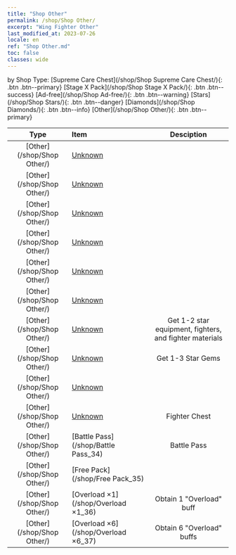 ```yaml
---
title: "Shop Other"
permalink: /shop/Shop Other/
excerpt: "Wing Fighter Other"
last_modified_at: 2023-07-26
locale: en
ref: "Shop Other.md"
toc: false
classes: wide
---
```


  by Shop Type:  [Supreme Care Chest](/shop/Shop Supreme Care Chest/){: .btn .btn--primary}   [Stage X Pack](/shop/Shop Stage X Pack/){: .btn .btn--success}   [Ad-free](/shop/Shop Ad-free/){: .btn .btn--warning}   [Stars](/shop/Shop Stars/){: .btn .btn--danger}   [Diamonds](/shop/Shop Diamonds/){: .btn .btn--info}   [Other](/shop/Shop Other/){: .btn .btn--primary} 

  |    Type   |   Item   | Desciption |
  |:---------:|:---------|:----------:|
 [Other](/shop/Shop Other/) |[Unknown](/shop/Unknown_19) |  | 
 [Other](/shop/Shop Other/) |[Unknown](/shop/Unknown_23) |  | 
 [Other](/shop/Shop Other/) |[Unknown](/shop/Unknown_24) |  | 
 [Other](/shop/Shop Other/) |[Unknown](/shop/Unknown_25) |  | 
 [Other](/shop/Shop Other/) |[Unknown](/shop/Unknown_26) |  | 
 [Other](/shop/Shop Other/) |[Unknown](/shop/Unknown_27) |  | 
 [Other](/shop/Shop Other/) |[Unknown](/shop/Unknown_30) | Get 1-2 star equipment, fighters, and fighter materials | 
 [Other](/shop/Shop Other/) |[Unknown](/shop/Unknown_31) | Get 1-3 Star Gems | 
 [Other](/shop/Shop Other/) |[Unknown](/shop/Unknown_32) |  | 
 [Other](/shop/Shop Other/) |[Unknown](/shop/Unknown_33) | Fighter Chest | 
 [Other](/shop/Shop Other/) |[Battle Pass](/shop/Battle Pass_34) | Battle Pass | 
 [Other](/shop/Shop Other/) |[Free Pack](/shop/Free Pack_35) |  | 
 [Other](/shop/Shop Other/) |[Overload ×1](/shop/Overload ×1_36) | Obtain 1 "Overload" buff | 
 [Other](/shop/Shop Other/) |[Overload ×6](/shop/Overload ×6_37) | Obtain 6 "Overload" buffs | 
